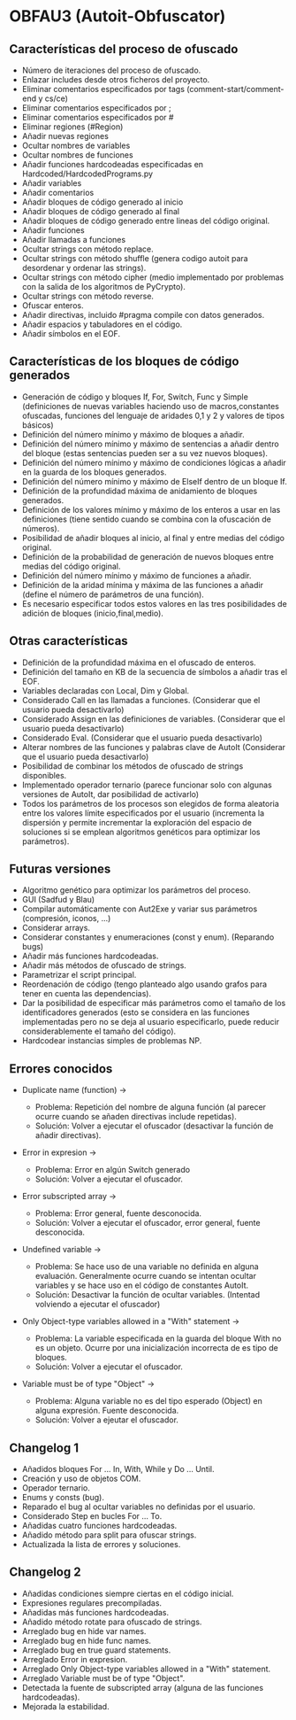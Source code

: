 # OBFAU3 (Autoit-Obfuscator)
## Características del proceso de ofuscado

* Número de iteraciones del proceso de ofuscado.
* Enlazar includes desde otros ficheros del proyecto.
* Eliminar comentarios especificados por tags (comment-start/comment-end y cs/ce)
* Eliminar comentarios especificados por ;
* Eliminar comentarios especificados por #
* Eliminar regiones (#Region)
* Añadir nuevas regiones
* Ocultar nombres de variables
* Ocultar nombres de funciones
* Añadir funciones hardcodeadas especificadas en Hardcoded/HardcodedPrograms.py
* Añadir variables
* Añadir comentarios
* Añadir bloques de código generado al inicio
* Añadir bloques de código generado al final
* Añadir bloques de código generado entre lineas del código original.
* Añadir funciones
* Añadir llamadas a funciones
* Ocultar strings con método replace.
* Ocultar strings con método shuffle (genera codigo autoit para desordenar y ordenar las strings).
* Ocultar strings con método cipher  (medio implementado por problemas con la salida de los algoritmos de PyCrypto).
* Ocultar strings con método reverse.
* Ofuscar enteros.
* Añadir directivas, incluido #pragma compile con datos generados.
* Añadir espacios y tabuladores en el código.
* Añadir símbolos en el EOF.

## Características de los bloques de código generados 

* Generación de código y bloques If, For, Switch, Func y Simple (definiciones de nuevas variables haciendo uso de macros,constantes ofuscadas, funciones del lenguaje de aridades 0,1 y 2 y valores de tipos básicos)
* Definición del número mínimo y máximo de bloques a añadir.
* Definición del número mínimo y máximo de sentencias a añadir dentro del bloque (estas sentencias pueden ser a su vez nuevos bloques).
* Definición del número mínimo y máximo de condiciones lógicas a añadir en la guarda de los bloques generados.
* Definición del número mínimo y máximo de ElseIf dentro de un bloque If.
* Definición de la profundidad máxima de anidamiento de bloques generados.
* Definición de los valores mínimo y máximo de los enteros a usar en las definiciones (tiene sentido cuando se combina con la ofuscación de números).
* Posibilidad de añadir bloques al inicio, al final y entre medias del código original.
* Definición de la probabilidad de generación de nuevos bloques entre medias del código original.
* Definición del número mínimo y máximo de funciones a añadir.
* Definición de la aridad mínima y máxima de las funciones a añadir (define el número de parámetros de una función).
* Es necesario especificar todos estos valores en las tres posibilidades de adición de bloques (inicio,final,medio).

## Otras características

* Definición de la profundidad máxima en el ofuscado de enteros.
* Definición del tamaño en KB de la secuencia de símbolos a añadir tras el EOF.
* Variables declaradas con Local,  Dim y Global.
* Considerado Call en las llamadas a funciones. (Considerar que el usuario pueda desactivarlo)
* Considerado Assign en las definiciones de variables. (Considerar que el usuario pueda desactivarlo)
* Considerado Eval. (Considerar que el usuario pueda desactivarlo)
* Alterar nombres de las funciones y palabras clave de AutoIt (Considerar que el usuario pueda desactivarlo)
* Posibilidad de combinar los métodos de ofuscado de strings disponibles.
* Implementado operador ternario (parece funcionar solo con algunas versiones de AutoIt, dar posibilidad de activarlo)
* Todos los parámetros de los procesos son elegidos de forma aleatoria entre los valores límite especificados por el usuario (incrementa la dispersión y permite incrementar la exploración del espacio de soluciones si se emplean algoritmos genéticos para optimizar los parámetros).

 

## Futuras versiones

* Algoritmo genético para optimizar los parámetros del proceso.
* GUI (Sadfud y Blau)
* Compilar automáticamente con Aut2Exe y variar sus parámetros (compresión,  iconos,  ...)
* Considerar arrays.
* Considerar constantes y enumeraciones (const y enum). (Reparando bugs)
* Añadir más funciones hardcodeadas.
* Añadir más métodos de ofuscado de strings.
* Parametrizar el script principal.
* Reordenación de código (tengo planteado algo usando grafos para tener en cuenta las dependencias).
* Dar la posibilidad de especificar más parámetros como el tamaño de los identificadores generados (esto se considera en las funciones implementadas pero no se deja al usuario especificarlo,   puede reducir considerablemente el tamaño del código).
* Hardcodear instancias simples de problemas NP.

## Errores conocidos

* Duplicate name (function) -> 
    * Problema: Repetición del nombre de alguna función (al parecer ocurre cuando se añaden directivas include repetidas).
    * Solución: Volver a ejecutar el ofuscador (desactivar la función de añadir directivas).
    
* Error in expresion        -> 
    * Problema: Error en algún Switch generado
    * Solución: Volver a ejecutar el ofuscador.
    
* Error subscripted array   -> 
    * Problema: Error general, fuente desconocida.
    * Solución: Volver a ejecutar el ofuscador, error general, fuente desconocida.

* Undefined variable        ->
    * Problema: Se hace uso de una variable no definida en alguna evaluación. 
		Generalmente ocurre cuando se intentan ocultar variables y se hace uso en el código de constantes AutoIt.
    * Solución: Desactivar la función de ocultar variables. (Intentad volviendo a ejecutar el ofuscador)

* Only Object-type variables allowed in a "With" statement ->
    * Problema: La variable especificada en la guarda del bloque With no es un objeto.
		Ocurre por una inicialización incorrecta de es tipo de bloques.
    * Solución: Volver a ejecutar el ofuscador.

* Variable must be of type "Object" ->
    * Problema: Alguna variable no es del tipo esperado (Object) en alguna expresión. Fuente desconocida.
    * Solución: Volver a ejeutar el ofuscador.

## Changelog 1

* Añadidos bloques For ... In, With, While y Do ... Until.
* Creación y uso de objetos COM.
* Operador ternario.
* Enums y consts (bug).
* Reparado el bug al ocultar variables no definidas por el usuario.
* Considerado Step en bucles For ... To.
* Añadidas cuatro funciones hardcodeadas.
* Añadido método para split para ofuscar strings.
* Actualizada la lista de errores y soluciones.

## Changelog 2

* Añadidas condiciones siempre ciertas en el código inicial.
* Expresiones regulares precompiladas.
* Añadidas más funciones hardcodeadas.
* Añadido método rotate para ofuscado de strings.
* Arreglado bug en hide var names.
* Arreglado bug en hide func names.
* Arreglado bug en true guard statements.
* Arreglado Error in expresion.
* Arreglado Only Object-type variables allowed in a "With" statement.
* Arreglado Variable must be of type "Object".
* Detectada la fuente de subscripted array (alguna de las funciones hardcodeadas).
* Mejorada la estabilidad.


